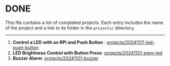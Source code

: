 # DONE

This file contains a list of completed projects. Each entry includes the name of the project and a link to its folder in the `projects/` directory.

---

1. **Control a LED with an RPi and Push Button** : [projects/20241117-led-push-button](../projects/20241117-led-push-button)
1. **LED Brightness Control with Button Press**: [projects/20241121-pwm-led](../projects/20241121-pwm-led/)
1. **Buzzer Alarm**: [projects/20241121-buzzer](../projects/20241121-buzzer/)